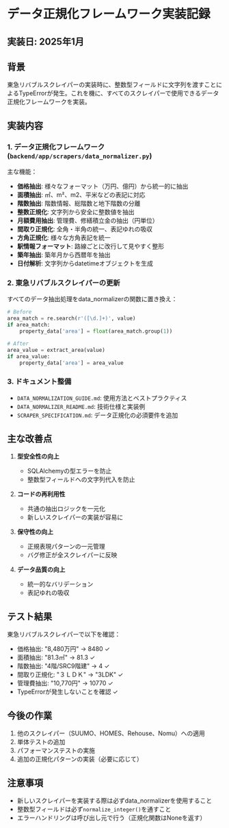 # データ正規化フレームワーク実装記録

## 実装日: 2025年1月

## 背景
東急リバブルスクレイパーの実装時に、整数型フィールドに文字列を渡すことによるTypeErrorが発生。これを機に、すべてのスクレイパーで使用できるデータ正規化フレームワークを実装。

## 実装内容

### 1. データ正規化フレームワーク (`backend/app/scrapers/data_normalizer.py`)

主な機能：
- **価格抽出**: 様々なフォーマット（万円、億円）から統一的に抽出
- **面積抽出**: ㎡、m²、m2、平米などの表記に対応
- **階数抽出**: 階数情報、総階数と地下階数の分離
- **整数正規化**: 文字列から安全に整数値を抽出
- **月額費用抽出**: 管理費、修繕積立金の抽出（円単位）
- **間取り正規化**: 全角・半角の統一、表記ゆれの吸収
- **方角正規化**: 様々な方角表記を統一
- **駅情報フォーマット**: 路線ごとに改行して見やすく整形
- **築年抽出**: 築年月から西暦年を抽出
- **日付解析**: 文字列からdatetimeオブジェクトを生成

### 2. 東急リバブルスクレイパーの更新

すべてのデータ抽出処理をdata_normalizerの関数に置き換え：
```python
# Before
area_match = re.search(r'([\d.]+)', value)
if area_match:
    property_data['area'] = float(area_match.group(1))

# After
area_value = extract_area(value)
if area_value:
    property_data['area'] = area_value
```

### 3. ドキュメント整備

- `DATA_NORMALIZATION_GUIDE.md`: 使用方法とベストプラクティス
- `DATA_NORMALIZER_README.md`: 技術仕様と実装例
- `SCRAPER_SPECIFICATION.md`: データ正規化の必須要件を追加

## 主な改善点

1. **型安全性の向上**
   - SQLAlchemyの型エラーを防止
   - 整数型フィールドへの文字列代入を防止

2. **コードの再利用性**
   - 共通の抽出ロジックを一元化
   - 新しいスクレイパーの実装が容易に

3. **保守性の向上**
   - 正規表現パターンの一元管理
   - バグ修正が全スクレイパーに反映

4. **データ品質の向上**
   - 統一的なバリデーション
   - 表記ゆれの吸収

## テスト結果

東急リバブルスクレイパーで以下を確認：
- 価格抽出: "8,480万円" → 8480 ✓
- 面積抽出: "81.3㎡" → 81.3 ✓
- 階数抽出: "4階/SRC9階建" → 4 ✓
- 間取り正規化: "３ＬＤＫ" → "3LDK" ✓
- 管理費抽出: "10,770円" → 10770 ✓
- TypeErrorが発生しないことを確認 ✓

## 今後の作業

1. 他のスクレイパー（SUUMO、HOMES、Rehouse、Nomu）への適用
2. 単体テストの追加
3. パフォーマンステストの実施
4. 追加の正規化パターンの実装（必要に応じて）

## 注意事項

- 新しいスクレイパーを実装する際は必ずdata_normalizerを使用すること
- 整数型フィールドは必ず`normalize_integer()`を通すこと
- エラーハンドリングは呼び出し元で行う（正規化関数はNoneを返す）